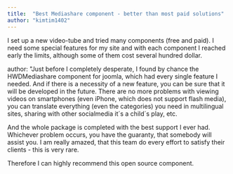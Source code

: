 ```yaml
---
title:  "Best Mediashare component - better than most paid solutions"
author: "kimtim1402"
---
```

I set up a new video-tube and tried many components (free and paid). I need some special features for my site and with each component I reached early the limits, although some of them cost several hundred dollar.

author:  "Just before I completely desperate, I found by chance the HWDMediashare component for joomla, which had every single feature I needed. And if there is a necessity of a new feature, you can be sure that it will be developed in the future. There are no more problems with viewing videos on smartphones (even iPhone, which does not support flash media), you can translate everything (even the categories) you need in multilingual sites, sharing with other socialmedia it´s a child´s play, etc.

And the whole package is completed with the best support I ever had. Whichever problem occurs, you have the guaranty, that somebody will assist you. I am really amazed, that this team do every effort to satisfy their clients - this is very rare.

Therefore I can highly recommend this open source component.